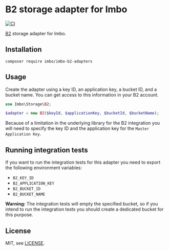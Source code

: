 # B2 storage adapter for Imbo

[![CI](https://github.com/imbo/imbo-b2-adapters/workflows/CI/badge.svg)](https://github.com/imbo/imbo-b2-adapters/actions?query=workflow%3ACI)

[B2](https://www.backblaze.com/) storage adapter for Imbo.

## Installation

    composer require imbo/imbo-b2-adapters

## Usage

Create the adapter using a key ID, an application key, a bucket ID, and a bucket name. You can get access to this information in your B2 account.

```php
use Imbo\Storage\B2;

$adapter = new B2($keyId, $applicationKey, $bucketId, $bucketName);
```

Because of a limitation in the underlying library for the B2 integration you will need to specify the key ID and the application key for the `Master Application Key`.

## Running integration tests

If you want to run the integration tests for this adapter you need to export the following environment variables:

- `B2_KEY_ID`
- `B2_APPLICATION_KEY`
- `B2_BUCKET_ID`
- `B2_BUCKET_NAME`

**Warning:** The integration tests will empty the specified bucket, so if you intend to run the integration tests you should create a dedicated bucket for this purpose.

## License

MIT, see [LICENSE](LICENSE).